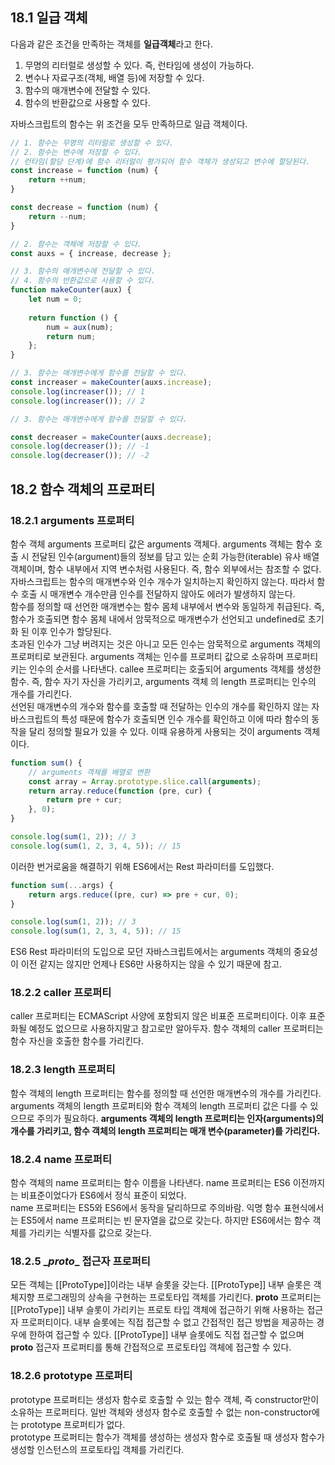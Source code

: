 ## 18.1 일급 객체
다음과 같은 조건을 만족하는 객체를 **일급객체**라고 한다.
1. 무명의 리터럴로 생성할 수 있다. 즉, 런타임에 생성이 가능하다.
2. 변수나 자료구조(객체, 배열 등)에 저장할 수 있다.
3. 함수의 매개변수에 전달할 수 있다.
4. 함수의 반환값으로 사용할 수 있다.

자바스크립트의 함수는 위 조건을 모두 만족하므로 일급 객체이다.

```javascript
// 1. 함수는 무명의 리터럴로 생성할 수 있다.
// 2. 함수는 변수에 저장할 수 있다.
// 런타임(할당 단계)에 함수 리터럴이 평가되어 함수 객체가 생성되고 변수에 할당된다.
const increase = function (num) {
    return ++num;
}

const decrease = function (num) {
    return --num;
}

// 2. 함수는 객체에 저장할 수 있다.
const auxs = { increase, decrease };

// 3. 함수의 매개변수에 전달할 수 있다.
// 4. 함수의 반환값으로 사용할 수 있다.
function makeCounter(aux) {
    let num = 0;
    
    return function () {
        num = aux(num);
        return num;
    };
}

// 3. 함수는 매개변수에게 함수를 전달할 수 있다.
const increaser = makeCounter(auxs.increase);
console.log(increaser()); // 1
console.log(increaser()); // 2

// 3. 함수는 매개변수에게 함수를 전달할 수 있다.

const decreaser = makeCounter(auxs.decrease);
console.log(decreaser()); // -1
console.log(decreaser()); // -2
```

## 18.2 함수 객체의 프로퍼티

### 18.2.1 arguments 프로퍼티
함수 객체 arguments 프로퍼티 값은 arguments 객체다. arguments 객체는 함수 호출 시 전달된 인수(argument)들의 정보를 담고 있는
순회 가능한(iterable) 유사 배열 객체이며, 함수 내부에서 지역 변수처럼 사용된다. 즉, 함수 외부에서는 참조할 수 없다.   
자바스크립트는 함수의 매개변수와 인수 개수가 일치하는지 확인하지 않는다. 따라서 함수 호출 시 매개변수 개수만큼 인수를 전달하지 않아도 에러가 발생하지
않는다.   
함수를 정의할 때 선언한 매개변수는 함수 몸체 내부에서 변수와 동일하게 취급된다. 즉, 함수가 호출되면 함수 몸체 내에서 암묵적으로 매개변수가 선언되고
undefined로 초기화 된 이후 인수가 할당된다.   
초과된 인수가 그냥 버려지는 것은 아니고 모든 인수는 암묵적으로 arguments 객체의 프로퍼티로 보관된다. arguments 객체는 인수를 프로퍼티 값으로
소유하며 프로퍼티 키는 인수의 순서를 나타낸다. callee 프로퍼티는 호출되어 arguments 객체를 생성한 함수. 즉, 함수 자기 자신을 가리키고, arguments 객체
의 length 프로퍼티는 인수의 개수를 가리킨다.   
선언된 매개변수의 개수와 함수를 호출할 때 전달하는 인수의 개수를 확인하지 않는 자바스크립트의 특성 때문에 함수가 호출되면 인수 개수를 확인하고
이에 따라 함수의 동작을 달리 정의할 필요가 있을 수 있다. 이때 유용하게 사용되는 것이 arguments 객체이다.

```javascript
function sum() {
    // arguments 객체를 배열로 변환
    const array = Array.prototype.slice.call(arguments);
    return array.reduce(function (pre, cur) {
        return pre + cur;
    }, 0);
}

console.log(sum(1, 2)); // 3
console.log(sum(1, 2, 3, 4, 5)); // 15
```
이러한 번거로움을 해결하기 위해 ES6에서는 Rest 파라미터를 도입했다.
```javascript
function sum(...args) {
    return args.reduce((pre, cur) => pre + cur, 0);
}

console.log(sum(1, 2)); // 3
console.log(sum(1, 2, 3, 4, 5)); // 15
```
ES6 Rest 파라미터의 도입으로 모던 자바스크립트에서는 arguments 객체의 중요성이 이전 같지는 않지만 언제나 ES6만 사용하지는 않을 수 있기 때문에 참고.

### 18.2.2 caller 프로퍼티
caller 프로퍼티는 ECMAScript 사양에 포함되지 않은 비표준 프로퍼티이다. 이후 표준화될 예정도 없으므로 사용하지말고 참고로만 알아두자.
함수 객체의 caller 프로퍼티는 함수 자신을 호출한 함수를 가리킨다.

### 18.2.3 length 프로퍼티
함수 객체의 length 프로퍼티는 함수를 정의할 때 선언한 매개변수의 개수를 가리킨다.
arguments 객체의 length 프로퍼티와 함수 객체의 length 프로퍼티 값은 다를 수 있으므로 주의가 필요하다.
**arguments 객체의 length 프로퍼티는 인자(arguments)의 개수를 가리키고, 함수 객체의 length 프로퍼티는 매개 변수(parameter)를 가리킨다.**

### 18.2.4 name 프로퍼티
함수 객체의 name 프로퍼티는 함수 이름을 나타낸다. name 프로퍼티는 ES6 이전까지는 비표준이었다가 ES6에서 정식 표준이 되었다.   
name 프로퍼티는 ES5와 ES6에서 동작을 달리하므로 주의바람. 익명 함수 표현식에서는 ES5에서 name 프로퍼티는 빈 문자열을 값으로 갖는다.
하지만 ES6에서는 함수 객체를 가리키는 식별자를 값으로 갖는다.

### 18.2.5 \__proto__ 접근자 프로퍼티
모든 객체는 [[ProtoType]]이라는 내부 슬롯을 갖는다. [[ProtoType]] 내부 슬롯은 객체지향 프로그래밍의 상속을 구현하는 프로토타입 객체를 가리킨다.
__proto__ 프로퍼티는 [[ProtoType]] 내부 슬롯이 가리키는 프로토 타입 객체에 접근하기 위해 사용하는 접근자 프로퍼티이다. 내부 슬롯에는 직접 접근할
수 없고 간접적인 접근 방법을 제공하는 경우에 한하여 접근할 수 있다. [[ProtoType]] 내부 슬롯에도 직접 접근할 수 없으며 __proto__ 접근자 프로퍼티를
통해 간접적으로 프로토타입 객체에 접근할 수 있다.

### 18.2.6 prototype 프로퍼티
prototype 프로퍼티는 생성자 함수로 호출할 수 있는 함수 객체, 즉 constructor만이 소유하는 프로퍼티다.
일반 객체와 생성자 함수로 호출할 수 없는 non-constructor에는 prototype 프로퍼티가 없다.   
prototype 프로퍼티는 함수가 객체를 생성하는 생성자 함수로 호출될 때 생성자 함수가 생성할 인스턴스의 프로토타입 객체를 가리킨다.
